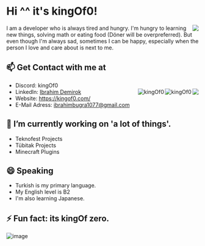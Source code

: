 # Hi ^^ it's kingOf0!
<img align="right" src="https://github-readme-stats.vercel.app/api?username=kingOf0&show_icons=true&theme=radical"> 
I am a developer who is always tired and hungry. I'm hungry to learning new things, solving math or eating food (Döner will be overpreferred). But even though I'm always sad, sometimes I can be happy, especially when the person I love and care about is next to me.
</img>

## 📫 Get Contact with me at
* Discord: kingOf0
* LinkedIn: [Ibrahim Demirok](https://www.linkedin.com/in/ibrahim-demirok-39452b223/ "") <img align="right" src="https://komarev.com/ghpvc/?username=kingOf0"><img align="right"  src="https://img.shields.io/github/followers/kingOf0" alt="kingOf0" /><img  align="right" src="https://img.shields.io/badge/favourite%20language-kotlin-blue" alt="kingOf0" />
* Website: https://kingof0.com/
* E-Mail Adress: ibrahimbugra1077@gmail.com

## 🔭 I’m currently working on 'a lot of things'.                                        
 * Teknofest Projects
 * Tübitak Projects
 * Minecraft Plugins                                                                 

## 😄 Speaking
 * Turkish is my primary language.
 * My English level is B2
 * I'm also learning Japanese.

## ⚡ Fun fact: its kingOf zero.
![image](https://user-images.githubusercontent.com/44327892/141816160-943e4242-ba08-42e5-b35f-b401d6619554.png)
